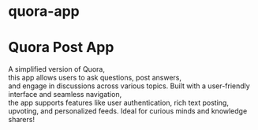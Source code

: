 # quora-app
<h1> Quora Post App</h1>
<p>A simplified version of Quora,<br> this app allows users to ask questions, post answers,<br> and engage in discussions across various topics. Built with a user-friendly interface and seamless navigation,<br> the app supports features like user authentication, rich text posting,<br> upvoting, and personalized feeds. Ideal for curious minds and knowledge sharers!</p>
